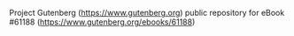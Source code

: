 Project Gutenberg (https://www.gutenberg.org) public repository for eBook #61188 (https://www.gutenberg.org/ebooks/61188)
